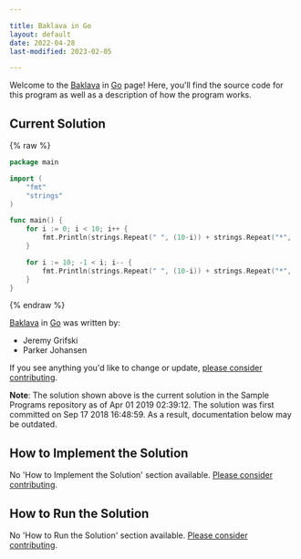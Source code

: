 ```yaml
---

title: Baklava in Go
layout: default
date: 2022-04-28
last-modified: 2023-02-05

---
```


Welcome to the [Baklava](https://sampleprograms.io/projects/baklava) in [Go](https://sampleprograms.io/languages/go) page! Here, you'll find the source code for this program as well as a description of how the program works.

## Current Solution

{% raw %}

```go
package main

import (
	"fmt"
	"strings"
)

func main() {
	for i := 0; i < 10; i++ {
		fmt.Println(strings.Repeat(" ", (10-i)) + strings.Repeat("*", (i*2+1)))
	}

	for i := 10; -1 < i; i-- {
		fmt.Println(strings.Repeat(" ", (10-i)) + strings.Repeat("*", (i*2+1)))
	}
}
```

{% endraw %}

[Baklava](https://sampleprograms.io/projects/baklava) in [Go](https://sampleprograms.io/languages/go) was written by:

- Jeremy Grifski
- Parker Johansen

If you see anything you'd like to change or update, [please consider contributing](https://github.com/TheRenegadeCoder/sample-programs).

**Note**: The solution shown above is the current solution in the Sample Programs repository as of Apr 01 2019 02:39:12. The solution was first committed on Sep 17 2018 16:48:59. As a result, documentation below may be outdated.

## How to Implement the Solution

No 'How to Implement the Solution' section available. [Please consider contributing](https://github.com/TheRenegadeCoder/sample-programs-website).

## How to Run the Solution

No 'How to Run the Solution' section available. [Please consider contributing](https://github.com/TheRenegadeCoder/sample-programs-website).